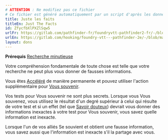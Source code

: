 ```yaml
---
# ATTENTION : Ne modifiez pas ce fichier
# Ce fichier est généré automatiquement par un script d'après les données du module Foundry VTT officiel et de sa traduction
title: Juste les faits
titleEn: Just The Facts
id: ZfycfbXlPXZlSqw5
urlFr: https://gitlab.com/pathfinder-fr/foundryvtt-pathfinder2-fr/-/blob/master/data/feats/ZfycfbXlPXZlSqw5.htm
urlEn: https://gitlab.com/hooking/foundry-vtt---pathfinder-2e/-/blob/master/packs/data/feats.db/just-the-facts.json
layout: dons
---
```

**Prérequis** [Recherche minutieuse](recherche-minutieuse.md)

Votre compréhension fondamentale de toute chose est telle que votre recherche ne peut plus vous donner de fausses informations.

Vous êtes [Accéléré](../conditions/accéléré.md) de manière permanente et pouvez utiliser l'action supplémentaire pour [Vous souvenir](../actions/se-souvenir-connaissance.md).

Vos tests pour Vous souvenir ne sont plus secrets. Lorsque vous Vous souvenez, vous utilisez le résultat d'un degré supérieur à celui qui résulte de votre test et si un effet (tel que [Savoir douteux](savoir-douteux.md)) devrait vous donner des informations inexactes à votre test pour Vous souvenir, vous savez quelle information est inexacte.

Lorsque l'un de vos alliés Se souvient et obtient une fausse information, vous savez aussi que l'information est inexacte s'il la partage avec vous.
